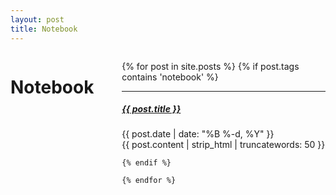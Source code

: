 ```yaml
---
layout: post
title: Notebook
---
```


<div class="twelve columns"> 
 <h1 class="content-listing-header sans">Notebook</h1>
  
  <ul class="content">
    {% for post in site.posts %}
    {% if post.tags contains 'notebook' %}
        <hr class="slender">
        <a href="{{ post.url }}"><h5 class="contrast">{{ post.title }}</h5></a>
        <span class="smaller">{{ post.date | date: "%B %-d, %Y" }}</span>  <br/>
   {{ post.content | strip_html | truncatewords: 50 }}
    
    {% endif %}

    {% endfor %}
  </ul></div>


